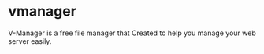 # vmanager
V-Manager is a free file manager that Created to help you manage your web server easily.
